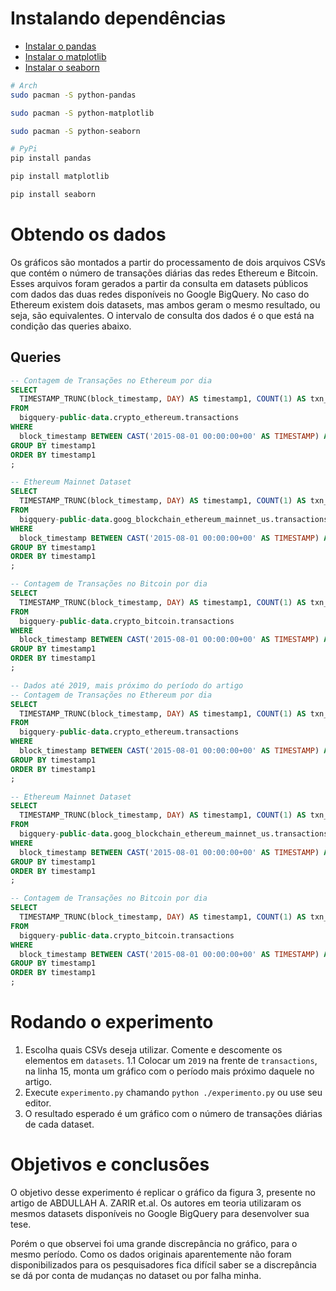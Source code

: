 # Instalando dependências
- [Instalar o pandas](https://pandas.pydata.org/docs/getting_started/install.html)
- [Instalar o matplotlib](https://matplotlib.org/stable/users/installing/index.html)
- [Instalar o seaborn](https://matplotlib.org/stable/users/installing/index.html)
```bash
# Arch
sudo pacman -S python-pandas

sudo pacman -S python-matplotlib

sudo pacman -S python-seaborn

# PyPi
pip install pandas

pip install matplotlib

pip install seaborn
```

# Obtendo os dados
Os gráficos são montados a partir do processamento de dois arquivos CSVs que contém o número de transações diárias das redes Ethereum e Bitcoin.
Esses arquivos foram gerados a partir da consulta em datasets públicos com dados das duas redes disponíveis no Google BigQuery.
No caso do Ethereum existem dois datasets, mas ambos geram o mesmo resultado, ou seja, são equivalentes.
O intervalo de consulta dos dados é o que está na condição das queries abaixo.

## Queries
```sql
-- Contagem de Transações no Ethereum por dia
SELECT
  TIMESTAMP_TRUNC(block_timestamp, DAY) AS timestamp1, COUNT(1) AS txn_count
FROM
  bigquery-public-data.crypto_ethereum.transactions
WHERE
  block_timestamp BETWEEN CAST('2015-08-01 00:00:00+00' AS TIMESTAMP) AND CAST('2023-11-23 18:00:00+00' AS TIMESTAMP)
GROUP BY timestamp1
ORDER BY timestamp1
; 

-- Ethereum Mainnet Dataset
SELECT
  TIMESTAMP_TRUNC(block_timestamp, DAY) AS timestamp1, COUNT(1) AS txn_count
FROM
  bigquery-public-data.goog_blockchain_ethereum_mainnet_us.transactions
WHERE
  block_timestamp BETWEEN CAST('2015-08-01 00:00:00+00' AS TIMESTAMP) AND CAST('2023-11-23 18:00:00+00' AS TIMESTAMP)
GROUP BY timestamp1
ORDER BY timestamp1
;

-- Contagem de Transações no Bitcoin por dia
SELECT
  TIMESTAMP_TRUNC(block_timestamp, DAY) AS timestamp1, COUNT(1) AS txn_count
FROM
  bigquery-public-data.crypto_bitcoin.transactions
WHERE
  block_timestamp BETWEEN CAST('2015-08-01 00:00:00+00' AS TIMESTAMP) AND CAST('2023-11-23 18:00:00+00' AS TIMESTAMP)
GROUP BY timestamp1
ORDER BY timestamp1
;

-- Dados até 2019, mais próximo do período do artigo
-- Contagem de Transações no Ethereum por dia
SELECT
  TIMESTAMP_TRUNC(block_timestamp, DAY) AS timestamp1, COUNT(1) AS txn_count
FROM
  bigquery-public-data.crypto_ethereum.transactions
WHERE
  block_timestamp BETWEEN CAST('2015-08-01 00:00:00+00' AS TIMESTAMP) AND CAST('2019-12-01 18:00:00+00' AS TIMESTAMP)
GROUP BY timestamp1
ORDER BY timestamp1
; 

-- Ethereum Mainnet Dataset
SELECT
  TIMESTAMP_TRUNC(block_timestamp, DAY) AS timestamp1, COUNT(1) AS txn_count
FROM
  bigquery-public-data.goog_blockchain_ethereum_mainnet_us.transactions
WHERE
  block_timestamp BETWEEN CAST('2015-08-01 00:00:00+00' AS TIMESTAMP) AND CAST('2019-12-01 18:00:00+00' AS TIMESTAMP)
GROUP BY timestamp1
ORDER BY timestamp1
;

-- Contagem de Transações no Bitcoin por dia
SELECT
  TIMESTAMP_TRUNC(block_timestamp, DAY) AS timestamp1, COUNT(1) AS txn_count
FROM
  bigquery-public-data.crypto_bitcoin.transactions
WHERE
  block_timestamp BETWEEN CAST('2015-08-01 00:00:00+00' AS TIMESTAMP) AND CAST('2019-12-01 18:00:00+00' AS TIMESTAMP)
GROUP BY timestamp1
ORDER BY timestamp1
;

```

# Rodando o experimento
1. Escolha quais CSVs deseja utilizar. Comente e descomente os elementos em `datasets`.
  1.1 Colocar um `2019` na frente de `transactions`, na linha 15, monta um gráfico com o período mais próximo daquele no artigo.
2. Execute `experimento.py` chamando `python ./experimento.py` ou use seu editor.
3. O resultado esperado é um gráfico com o número de transações diárias de cada dataset.

# Objetivos e conclusões
O objetivo desse experimento é replicar o gráfico da figura 3, presente no artigo de ABDULLAH A. ZARIR et.al. Os autores em teoria utilizaram os mesmos datasets disponíveis no Google BigQuery para desenvolver sua tese.

Porém o que observei foi uma grande discrepância no gráfico, para o mesmo período. Como os dados originais aparentemente não foram disponibilizados para os pesquisadores fica difícil saber se a discrepância se dá por conta de mudanças no dataset ou por falha minha.
